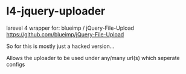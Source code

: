 l4-jquery-uploader
==================

larevel 4 wrapper for: blueimp / jQuery-File-Upload
https://github.com/blueimp/jQuery-File-Upload

So for this is mostly just a hacked version...

Allows the uploader to be used under any/many url(s) which seperate configs
